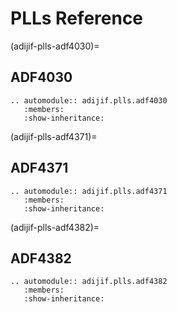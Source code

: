 # PLLs Reference

(adijif-plls-adf4030)=
## ADF4030
```{eval-rst}
.. automodule:: adijif.plls.adf4030
   :members:
   :show-inheritance:
```

(adijif-plls-adf4371)=
## ADF4371
```{eval-rst}
.. automodule:: adijif.plls.adf4371
   :members:
   :show-inheritance:
```

(adijif-plls-adf4382)=
## ADF4382
```{eval-rst}
.. automodule:: adijif.plls.adf4382
   :members:
   :show-inheritance:
```
